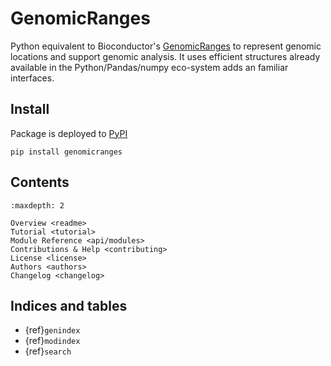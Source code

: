 # GenomicRanges

Python equivalent to Bioconductor's [GenomicRanges](https://bioconductor.org/packages/release/bioc/html/GenomicRanges.html) to represent genomic locations and support genomic analysis. It uses efficient structures already available in the Python/Pandas/numpy eco-system adds an familiar interfaces.

## Install

Package is deployed to [PyPI](https://pypi.org/project/genomicranges/)

```shell
pip install genomicranges
```

## Contents

```{toctree}
:maxdepth: 2

Overview <readme>
Tutorial <tutorial>
Module Reference <api/modules>
Contributions & Help <contributing>
License <license>
Authors <authors>
Changelog <changelog>
```

## Indices and tables

- {ref}`genindex`
- {ref}`modindex`
- {ref}`search`

[Sphinx]: http://www.sphinx-doc.org/
[Markdown]: https://daringfireball.net/projects/markdown/
[reStructuredText]: http://www.sphinx-doc.org/en/master/usage/restructuredtext/basics.html
[recommonmark]: https://recommonmark.readthedocs.io/en/latest
[autostructify]: https://recommonmark.readthedocs.io/en/latest/auto_structify.html
